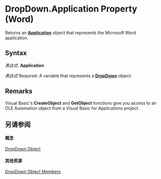 
# DropDown.Application Property (Word)

Returns an  **[Application](d1cf6f8f-4e88-bf01-93b4-90a83f79cb44.md)** object that represents the Microsoft Word application.


## Syntax

 _表达式_. **Application**

 _表达式_ Required. A variable that represents a **[DropDown](55233d61-d6d0-30f9-6825-ebbdbeb928b6.md)** object.


## Remarks

Visual Basic's  **CreateObject** and **GetObject** functions give you access to an OLE Automation object from a Visual Basic for Applications project.


## 另请参阅


#### 概念


[DropDown Object](55233d61-d6d0-30f9-6825-ebbdbeb928b6.md)
#### 其他资源


[DropDown Object Members](http://msdn.microsoft.com/library/2985a888-154b-3b79-ffdc-4f853e460ac3%28Office.15%29.aspx)